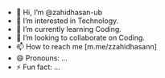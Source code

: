 - 👋 Hi, I’m @zahidhasan-ub
- 👀 I’m interested in Technology.
- 🌱 I’m currently learning Coding.
- 💞️ I’m looking to collaborate on Coding.
- 📫 How to reach me [m.me/zzahidhasann]
- 😄 Pronouns: ...
- ⚡ Fun fact: ...

<!---
zahidhasan-ub/zahidhasan-ub is a ✨ special ✨ repository because its `README.md` (this file) appears on your GitHub profile.
You can click the Preview link to take a look at your changes.
--->
